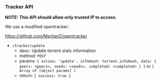 ### Tracker API

**NOTE: This API should allow only trusted IP to access.**

We use a modified opentracker:

https://github.com/MartianZ/opentracker

* `/tracker/update`
  - desc: Update torrent stats information
  - method: `POST`
  - params: `{ action: 'update', infoHash: torrent.infoHash, data: { peers: <peers>, seeds: <seeds>, completed: <completed> } }` or `[ Array of [object params] ]`
  - return: `{ success: true }`
